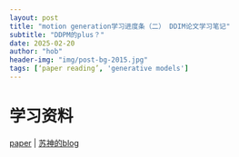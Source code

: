 ```yaml
---
layout: post
title: "motion generation学习进度条（二） DDIM论文学习笔记"
subtitle: "DDPM的plus？"
date: 2025-02-20
author: "hob"
header-img: "img/post-bg-2015.jpg"
tags: [‘paper reading’, 'generative models']
---
```

# 学习资料
[paper](https://arxiv.org/abs/2010.02502) | [苏神的blog](https://spaces.ac.cn/archives/9181)
